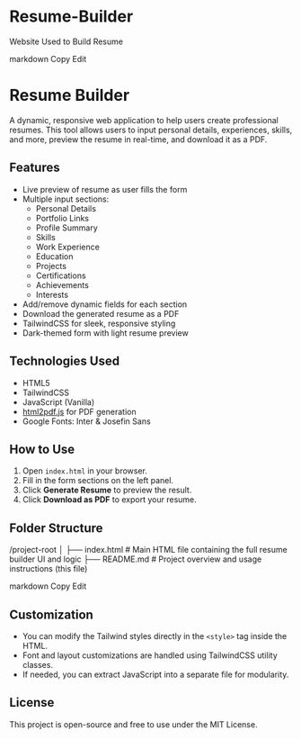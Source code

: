 # Resume-Builder
Website Used to Build Resume


markdown
Copy
Edit
# Resume Builder

A dynamic, responsive web application to help users create professional resumes. This tool allows users to input personal details, experiences, skills, and more, preview the resume in real-time, and download it as a PDF.

## Features

- Live preview of resume as user fills the form
- Multiple input sections:
  - Personal Details
  - Portfolio Links
  - Profile Summary
  - Skills
  - Work Experience
  - Education
  - Projects
  - Certifications
  - Achievements
  - Interests
- Add/remove dynamic fields for each section
- Download the generated resume as a PDF
- TailwindCSS for sleek, responsive styling
- Dark-themed form with light resume preview

## Technologies Used

- HTML5
- TailwindCSS
- JavaScript (Vanilla)
- [html2pdf.js](https://www.npmjs.com/package/html2pdf.js) for PDF generation
- Google Fonts: Inter & Josefin Sans

## How to Use

1. Open `index.html` in your browser.
2. Fill in the form sections on the left panel.
3. Click **Generate Resume** to preview the result.
4. Click **Download as PDF** to export your resume.

## Folder Structure

/project-root
│
├── index.html # Main HTML file containing the full resume builder UI and logic
├── README.md # Project overview and usage instructions (this file)

markdown
Copy
Edit

## Customization

- You can modify the Tailwind styles directly in the `<style>` tag inside the HTML.
- Font and layout customizations are handled using TailwindCSS utility classes.
- If needed, you can extract JavaScript into a separate file for modularity.

## License

This project is open-source and free to use under the MIT License.


